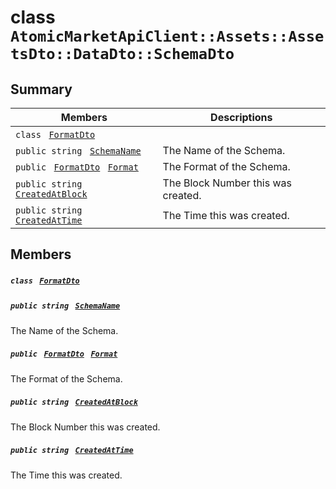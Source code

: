 # class `AtomicMarketApiClient::Assets::AssetsDto::DataDto::SchemaDto` 

## Summary

 Members                                | Descriptions                                
----------------------------------------|---------------------------------------------
`class ` [`FormatDto`](AtomicMarketApiClient--Assets--AssetsDto--DataDto--SchemaDto--FormatDto.md)        | 
`public string ` [`SchemaName`](#class_atomic_market_api_client_1_1_assets_1_1_assets_dto_1_1_data_dto_1_1_schema_dto_1a50d439f0d7b1835a13ec1f4da383f957) | The Name of the Schema.
`public ` [`FormatDto`](AtomicMarketApiClient--Assets--AssetsDto--DataDto--SchemaDto--FormatDto.md)` ` [`Format`](#class_atomic_market_api_client_1_1_assets_1_1_assets_dto_1_1_data_dto_1_1_schema_dto_1ab4fe4d63207a5184d9e0c8a5aa54891c) | The Format of the Schema.
`public string ` [`CreatedAtBlock`](#class_atomic_market_api_client_1_1_assets_1_1_assets_dto_1_1_data_dto_1_1_schema_dto_1a022adc431e5845376e250208a999e12d) | The Block Number this was created.
`public string ` [`CreatedAtTime`](#class_atomic_market_api_client_1_1_assets_1_1_assets_dto_1_1_data_dto_1_1_schema_dto_1a4cb9b4aaa1372df6dc2bb7d8f4916403) | The Time this was created.

## Members

##### `class ` [`FormatDto`](AtomicMarketApiClient--Assets--AssetsDto--DataDto--SchemaDto--FormatDto.md) 

##### `public string ` [`SchemaName`](#class_atomic_market_api_client_1_1_assets_1_1_assets_dto_1_1_data_dto_1_1_schema_dto_1a50d439f0d7b1835a13ec1f4da383f957) 

The Name of the Schema.

##### `public ` [`FormatDto`](AtomicMarketApiClient--Assets--AssetsDto--DataDto--SchemaDto--FormatDto.md)` ` [`Format`](#class_atomic_market_api_client_1_1_assets_1_1_assets_dto_1_1_data_dto_1_1_schema_dto_1ab4fe4d63207a5184d9e0c8a5aa54891c) 

The Format of the Schema.

##### `public string ` [`CreatedAtBlock`](#class_atomic_market_api_client_1_1_assets_1_1_assets_dto_1_1_data_dto_1_1_schema_dto_1a022adc431e5845376e250208a999e12d) 

The Block Number this was created.

##### `public string ` [`CreatedAtTime`](#class_atomic_market_api_client_1_1_assets_1_1_assets_dto_1_1_data_dto_1_1_schema_dto_1a4cb9b4aaa1372df6dc2bb7d8f4916403) 

The Time this was created.


